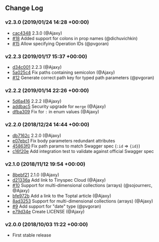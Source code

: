 ## Change Log

### v2.3.0 (2019/01/24 14:28 +00:00)
- [cac4348](https://github.com/Ajaxy/tinyspec/commit/cac4348574cf36af9f63d8949d3233dad210205b) 2.3.0 (@Ajaxy)
- [#18](https://github.com/Ajaxy/tinyspec/pull/18) Added support for colons in prop names (@dichuvichkin)
- [#15](https://github.com/Ajaxy/tinyspec/pull/15) Allow specifying Operation IDs (@pvgoran)

### v2.2.3 (2019/01/17 15:37 +00:00)
- [d34c001](https://github.com/Ajaxy/tinyspec/commit/d34c00139f94d14b7db143f23879d6fd6e6d7077) 2.2.3 (@Ajaxy)
- [5a025c4](https://github.com/Ajaxy/tinyspec/commit/5a025c449f56b9f2d7469efa9f1d221c8f7d4a4b) Fix paths containing semicolon (@Ajaxy)
- [#12](https://github.com/Ajaxy/tinyspec/pull/12) Generate correct path key for typed path parameters (@pvgoran)

### v2.2.2 (2019/01/14 22:26 +00:00)
- [5d6a416](https://github.com/Ajaxy/tinyspec/commit/5d6a4161b25ea9b85aff54082eb7d7f121c792e3) 2.2.2 (@Ajaxy)
- [addbac5](https://github.com/Ajaxy/tinyspec/commit/addbac552944ff661ff84be5f79f10dbcf5d0538) Security upgrade for `merge` (@Ajaxy)
- [dfba309](https://github.com/Ajaxy/tinyspec/commit/dfba3094a4efc1b6e6750d24a90329d55cbe63a0) Fix for `:` in enum values (@Ajaxy)

### v2.2.0 (2018/12/24 14:44 +00:00)
- [db7162c](https://github.com/Ajaxy/tinyspec/commit/db7162c4a33b3f1d88ba36c69252067307357095) 2.2.0 (@Ajaxy)
- [e07ebc1](https://github.com/Ajaxy/tinyspec/commit/e07ebc172d4aedf3afeb4aa88871bc45126f44dc) Fix body parameters redundant attributes
- [45863f0](https://github.com/Ajaxy/tinyspec/commit/45863f01f4a2e9ea78641c662f70c54b157223f3) Fix path params to match Swagger spec (`:id` => `{id}`)
- [c16f20e](https://github.com/Ajaxy/tinyspec/commit/c16f20e0ffe4a5d65e49878ce767dcc089907a15) Add integration test to validate against official Swagger spec

### v2.1.0 (2018/11/12 19:54 +00:00)
- [8bebf21](https://github.com/Ajaxy/tinyspec/commit/8bebf218e3009e85b7010d94c5f48d51b10a7545) 2.1.0 (@Ajaxy)
- [d21336a](https://github.com/Ajaxy/tinyspec/commit/d21336ad33cfdd9209676d575ef95f322d746aa6) Add link to Tinyspec Cloud (@Ajaxy)
- [#10](https://github.com/Ajaxy/tinyspec/pull/10) Support for multi-dimensional collections (arrays) (@sojournerc, @Ajaxy)
- [bfe972b](https://github.com/Ajaxy/tinyspec/commit/bfe972bf6cccd4cc9cc1065d91f0b531da312209) Add a link to the Toptal article (@Ajaxy)
- [8ad3253](https://github.com/Ajaxy/tinyspec/commit/8ad325393ef0b1b38df43d54a7ae659524e41e46) Support for multi-dimensional collections (arrays) (@Ajaxy)
- [#9](https://github.com/Ajaxy/tinyspec/pull/9) Add support for "date" type (@pvgoran)
- [e79d34e](https://github.com/Ajaxy/tinyspec/commit/e79d34e16d261a8eb55d652481103d7a126f2df5) Create LICENSE (@Ajaxy)

### v2.0.0 (2018/10/03 11:22 +00:00)
- First stable release
